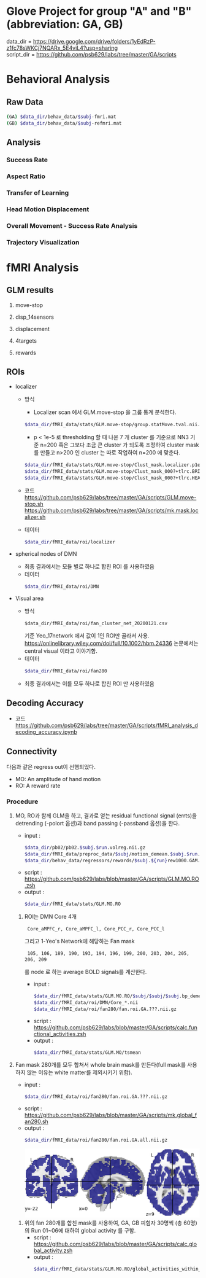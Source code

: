 Glove Project for group "A" and "B" (abbreviation: GA, GB)
=========================================================

data_dir = https://drive.google.com/drive/folders/1yEdRzP-z1fc78sWKCj7NQARx_5E4viL4?usp=sharing  
script_dir = https://github.com/psb629/labs/tree/master/GA/scripts

# Behavioral Analysis

## Raw Data
```zsh
(GA) $data_dir/behav_data/$subj-fmri.mat
(GB) $data_dir/behav_data/$subj-refmri.mat
```

## Analysis

### Success Rate
### Aspect Ratio
### Transfer of Learning
### Head Motion Displacement
### Overall Movement - Success Rate Analysis
### Trajectory Visualization

# fMRI Analysis

## GLM results

1. move-stop

2. disp_14sensors

3. displacement

4. 4targets

5. rewards

## ROIs

- localizer
	- 방식
		- Localizer scan 에서 GLM.move-stop 을 그룹 통계 분석한다.
		```zsh
		$data_dir/fMRI_data/stats/GLM.move-stop/group.statMove.tval.nii.gz
		```
		- p < 1e-5 로 thresholding 할 때 나온 7 개 cluster 를 기준으로 NN3 기준 n=200 혹은 그보다 조금 큰 cluster 가 되도록 조정하여 cluster mask 를 만들고 n>200 인 cluster 는 따로 작업하여 n=200 에 맞춘다.
		```zsh
		$data_dir/fMRI_data/stats/GLM.move-stop/Clust_mask.localizer.p1e-5.nii.gz
		$data_dir/fMRI_data/stats/GLM.move-stop/Clust_mask_000?+tlrc.BRIK.gz
		$data_dir/fMRI_data/stats/GLM.move-stop/Clust_mask_000?+tlrc.HEAD
		```
	- 코드\
	https://github.com/psb629/labs/tree/master/GA/scripts/GLM.move-stop.sh
	https://github.com/psb629/labs/tree/master/GA/scripts/mk.mask.localizer.sh

	- 데이터
		```zsh
		$data_dir/fMRI_data/roi/localizer
		```

- spherical nodes of DMN
	- 최종 결과에서는 모듈 별로 하나로 합친 ROI 를 사용하였음
	- 데이터
		```zsh
		$data_dir/fMRI_data/roi/DMN
		```

- Visual area
	- 방식
		```
		$data_dir/fMRI_data/roi/fan_cluster_net_20200121.csv
		```
		기준 Yeo_17network 에서 값이 1인 ROI만 골라서 사용. https://onlinelibrary.wiley.com/doi/full/10.1002/hbm.24336 논문에서는 central visual 이라고 이야기함.
	- 데이터
		```zsh
		$data_dir/fMRI_data/roi/fan280
		```
	- 최종 결과에서는 이를 모두 하나로 합친 ROI 만 사용하였음

## Decoding Accuracy
- 코드\
	https://github.com/psb629/labs/tree/master/GA/scripts/fMRI_analysis_decoding_accuracy.ipynb

## Connectivity

다음과 같은 regress out이 선행되었다.
* MO: An amplitude of hand motion
* RO: A reward rate

### Procedure

1. MO, RO과 함께 GLM을 하고, 결과로 얻는 residual functional signal (errts)을 detrending (-polort 옵션)과 band passing (-passband 옵션)을 한다.
	* input : 
		```zsh
		$data_dir/pb02/pb02.$subj.$run.volreg.nii.gz
		$data_dir/fMRI_data/preproc_data/$subj/motion_demean.$subj.$run.1D
		$data_dir/behav_data/regressors/rewards/$subj.${run}rew1000.GAM.1D
		```
	* script : https://github.com/psb629/labs/blob/master/GA/scripts/GLM.MO.RO.zsh
	* output : 
		```zsh
		$data_dir/fMRI_data/stats/GLM.MO.RO
		```
	1. ROI는 DMN Core 4개
		
			Core_aMPFC_r, Core_aMPFC_l, Core_PCC_r, Core_PCC_l

		그리고 1-Yeo's Network에 해당하는 Fan mask
		
			105, 106, 189, 190, 193, 194, 196, 199, 200, 203, 204, 205, 206, 209

		를 node 로 하는 average BOLD signals를 계산한다.
		
		* input :
			```zsh
			$data_dir/fMRI_data/stats/GLM.MO.RO/$subj/$subj/$subj.bp_demean.errts.MO.$run.nii.gz
			$data_dir/fMRI_data/roi/DMN/Core_*.nii
			$data_dir/fMRI_data/roi/fan280/fan.roi.GA.???.nii.gz
			```
		* script : https://github.com/psb629/labs/blob/master/GA/scripts/calc.functional_activities.zsh
		* output :
			```zsh
			$data_dir/fMRI_data/stats/GLM.MO/tsmean
			```

2. Fan mask 280개를 모두 합쳐서 whole brain mask를 만든다(full mask를 사용하지 않는 이유는 white matter를 제외시키기 위함).
	* input : 
		```zsh
		$data_dir/fMRI_data/roi/fan280/fan.roi.GA.???.nii.gz
		```
	* script : https://github.com/psb629/labs/blob/master/GA/scripts/mk.global_fan280.sh
	* output : 
		```zsh
		$data_dir/fMRI_data/roi/fan280/fan.roi.GA.all.nii.gz
		```
		![Whole Fan ROIs](https://github.com/psb629/labs/blob/master/GA/images/fan_overall.png)

	1. 위의 fan 280개를 합친 mask를 사용하여, GA, GB 피험자 30명씩 (총 60명)의 Run 01~06에 대하여 global activity 를 구함.
		* script : https://github.com/psb629/labs/blob/master/GA/scripts/calc.global_activity.zsh
		* output : 
			```zsh
			$data_dir/fMRI_data/stats/GLM.MO.RO/global_activities_within_Fan280/$subj.errts.MO.RO.$run.global_activity.1D
			```

